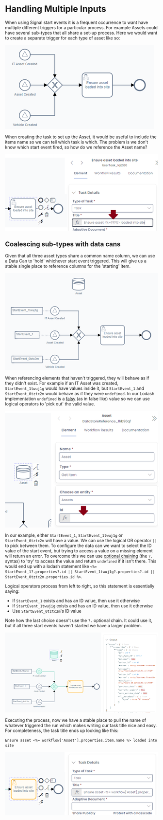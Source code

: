 # Handling Multiple Inputs

When using Signal start events it is a frequent occurrence to want have multiple different triggers for a particular process. For example Assets could have several sub-types that all share a set-up process. Here we would want to create a separate trigger for each type of asset like so:

![Process with three inputs into an exclusive gateway](<Three Input Process.png>)

When creating the task to set up the Asset, it would be useful to include the items name so we can tell which task is which. The problem is we don't know which start event fired, so how do we reference the Asset name?

![Task title with a question mark for the lodash](<Creating a task title.png>)

## Coalescing sub-types with data cans

Given that all three asset types share a common name column, we can use a Data Can to 'hold' whichever start event triggered. This will give us a stable single place to reference columns for the 'starting' item.

![The three start events with their ID labelled and a single Assets data can](<Data Can and three start events.png>)

When referencing elements that haven't triggered, they will behave as if they didn't exist. For example if an IT Asset was created, `StartEvent_1twuj1g` would have values inside it, but `StartEvent_1` and `StartEvent_0tztc2m` would behave as if they were `undefined`. In our Lodash implementation `undefined` is a [falsy](https://developer.mozilla.org/en-US/docs/Glossary/Falsy) (as in false like) value so we can use logical operators to 'pick out' the valid value.

![A data can configured to Assets with no ID configured](<Configuring the Data Can step 1.png>)

In our example, either `StartEvent_1`, `StartEvent_1twuj1g` or `StartEvent_0tztc2m` will have a value. We can use the logical OR operator `||` to pick between them. To configure the data can we want to select the ID value of the start event, but trying to access a value on a missing element will return an error. To overcome this we can use [optional chaining](https://developer.mozilla.org/en-US/docs/Web/JavaScript/Reference/Operators/Optional_chaining) (the `?.` syntax) to 'try' to access the value and return `undefined` if it isn't there. This would end up with a lodash statement like `<%= StartEvent_1?.properties?.id || StartEvent_1twuj1g?.properties?.id || StartEvent_0tztc2m.properties.id %>`.

Logical operators process from left to right, so this statement is essentially saying:
- If `StartEvent_1` exists and has an ID value, then use it otherwise
- If `StartEvent_1twujig` exists and has an ID value, then use it otherwise
- Use `StartEvent_0tztc2m`'s ID value

Note how the last choice doesn't use the `?.` optional chain. It could use it, but if all three start events haven't started we have a larger problem.

![Data can referencing a start event](<Data Can populated.png>)

Executing the process, now we have a stable place to pull the name of whatever triggered the run which makes writing our task title nice and easy. For completeness, the task title ends up looking like this:

`Ensure asset <%= workflow['Asset'].properties.item.name %> loaded into site`

![Task title configuration with the data can name reference](<Task title with asset name lodash.png>)